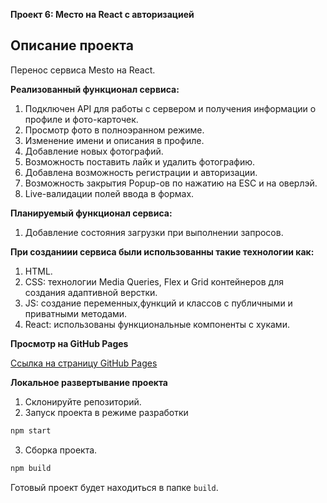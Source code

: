 **Проект 6: Место на React с авторизацией**

## **Описание проекта**

Перенос сервиса Mesto на React.

**Реализованный функционал сервиса:**

1. Подключен API для работы с сервером и получения информации о профиле и фото-карточек.
2. Просмотр фото в полноэранном режиме.
3. Изменение имени и описания в профиле.
4. Добавление новых фотографий.
5. Возможность поставить лайк и удалить фотографию.
6. Добавлена возможность регистрации и авторизации.
7. Возможность закрытия Popup-ов по нажатию на ESC и на оверлэй.
8. Live-валидации полей ввода в формах.

**Планируемый функционал сервиса:**

1. Добавление состояния загрузки при выполнении запросов.

**При созданиии сервиса были использованны такие технологии как:**

1. HTML.
2. CSS: технологии Media Queries, Flex и Grid контейнеров для создания адаптивной верстки.
3. JS: создание переменных,функций и классов с публичными и приватными методами.
4. React: использованы функциональные компоненты с хуками.

**Просмотр на GitHub Pages**

[Ссылка на страницу GitHub Pages](https://khantagiev.github.io/react-mesto-auth/)

**Локальное развертывание проекта**

1. Склонируйте репозиторий.
2. Запуск проекта в режиме разработки

```sh
npm start
```

3. Сборка проекта.

```sh
npm build
```

Готовый проект будет находиться в папке `build`.
